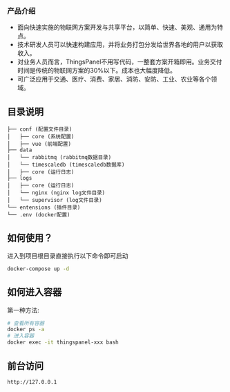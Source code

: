 ### 产品介绍

- 面向快速实施的物联网方案开发与共享平台，以简单、快速、美观、通用为特点。
- 技术研发人员可以快速构建应用，并将业务打包分发给世界各地的用户以获取收入。
- 对业务人员而言，ThingsPanel不用写代码，一整套方案开箱即用。业务交付时间是传统的物联网方案的30%以下。成本也大幅度降低。
- 可广泛应用于交通、医疗、消费、家居、消防、安防、工业、农业等各个领域。


## 目录说明

```
├── conf (配置文件目录)
│   ├── core (系统配置)
│   ├── vue (前端配置)
├── data
│   └── rabbitmq (rabbitmq数据目录)
│   └── timescaledb (timescaledb数据库)
│   ├── core (运行日志)
├── logs
│   ├── core (运行日志)
│   └── nginx (nginx log文件目录)
│   └── supervisor (log文件目录)
└── entensions (插件目录)
└── .env (docker配置)
```

## 如何使用？

进入到项目根目录直接执行以下命令即可启动

```bash
docker-compose up -d
```

## 如何进入容器

第一种方法: 

```bash
# 查看所有容器
docker ps -a
# 进入容器
docker exec -it thingspanel-xxx bash
```

## 前台访问
`http://127.0.0.1`

